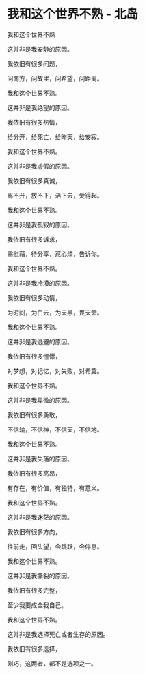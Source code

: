 # 我和这个世界不熟 - 北岛



我和这个世界不熟

这并非是我安静的原因。

我依旧有很多问题，

问南方，问故里，问希望，问距离。



我和这个世界不熟。

这并非是我绝望的原因。

我依旧有很多热情，

给分开，给死亡，给昨天，给安寂。



我和这个世界不熟。

这并非是我虚假的原因。

我依旧有很多真诚，

离不开，放不下，活下去，爱得起。



我和这个世界不熟。

这并非是我孤寂的原因。

我依旧有很多诉求，

需慰藉，待分享，惹心烦，告诉你。



我和这个世界不熟。

这并非是我冷漠的原因。

我依旧有很多动情，

为时间，为白云，为天黑，畏天命。



我和这个世界不熟。

这并非是我逃避的原因。

我依旧有很多憧憬，

对梦想，对记忆，对失败，对希冀。



我和这个世界不熟。

这并非是我卑微的原因。

我依旧有很多勇敢，

不信输，不信神，不信天，不信地。



我和这个世界不熟。

这并非是我失落的原因。

我依旧有很多高昂，

有存在，有价值，有独特，有意义。



我和这个世界不熟。

这并非是我迷茫的原因。

我依旧有很多方向，

往前走，回头望，会跳跃，会停息。



我和这个世界不熟。

这并非是我撕裂的原因。

我依旧有很多完整，

至少我要成全我自己。



我和这个世界不熟。

这并非是我选择死亡或者生存的原因。

我依旧有很多选择，

刚巧，这两者，都不是选项之一。
